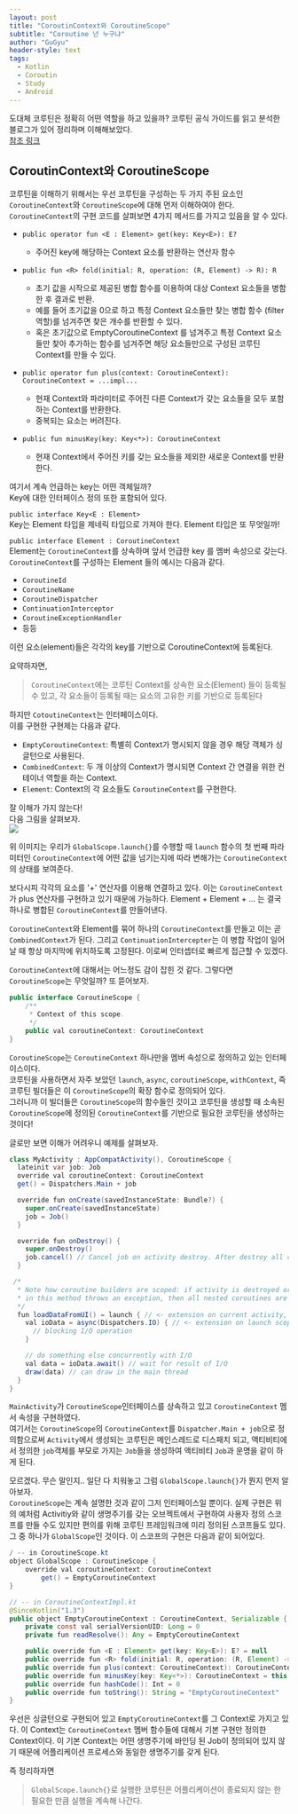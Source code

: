```yaml
---
layout: post
title: "CoroutinContext와 CoroutineScope"
subtitle: "Coroutine 넌 누구냐"
author: "GuGyu"
header-style: text
tags:
  - Kotlin
  - Coroutin
  - Study
  - Android
---
```

도대체 코루틴은 정확히 어떤 역할을 하고 있을까? 코루틴 공식 가이드를 읽고 분석한 블로그가 있어 정리하며 이해해보았다.  
[참조 링크](https://medium.com/@myungpyo/reading-coroutine-official-guide-thoroughly-part-1-7ebb70a51910)  
  

## CoroutinContext와 CoroutineScope

코루틴을 이해하기 위해서는 우선 코루틴을 구성하는 두 가지 주된 요소인 `CoroutineContext`와 `CoroutineScope`에 대해 먼저 이해하여야 한다.  
`CoroutineContext`의 구현 코드를 살펴보면 4가지 메서드를 가지고 있음을 알 수 있다.  
  

-   `public operator fun <E : Element> get(key: Key<E>): E?`
    
    -   주어진 key에 해당하는 Context 요소를 반환하는 연산자 함수
-   `public fun <R> fold(initial: R, operation: (R, Element) -> R): R`
    
    -   초기 값을 시작으로 제공된 병합 함수를 이용하여 대상 Context 요소들을 병함한 후 결과로 반환.
    -   예를 들어 초기값을 0으로 하고 특정 Context 요소들만 찾는 병합 함수 (filter역할)를 넘겨주면 찾은 개수를 반환할 수 있다.
    -   혹은 초기값으로 EmptyCoroutineContext 를 넘겨주고 특정 Context 요소들만 찾아 추가하는 함수를 넘겨주면 해당 요소들만으로 구성된 코루틴 Context를 만들 수 있다.
-   `public operator fun plus(context: CoroutineContext): CoroutineContext = ...impl...`
    
    -   현재 Context와 파라미터로 주어진 다른 Context가 갖는 요소들을 모두 포함하는 Context를 반환한다.
    -   중복되는 요소는 버려진다.
-   `public fun minusKey(key: Key<*>): CoroutineContext`
    
    -   현재 Context에서 주어진 키를 갖는 요소들을 제외한 새로운 Context를 반환한다.

여기서 계속 언급하는 key는 어떤 객체일까?  
Key에 대한 인터페이스 정의 또한 포함되어 있다.  
  
  
`public interface Key<E : Element>`  
Key는 Element 타입을 제네릭 타입으로 가져야 한다. Element 타입은 또 무엇일까!  
  
  
`public interface Element : CoroutineContext`  
Element는 `CoroutineContext`를 상속하며 앞서 언급한 key 를 멤버 속성으로 갖는다.  
`CoroutineContext`를 구성하는 Element 들의 예시는 다음과 같다.

-   `CoroutineId`
-   `CoroutineName`
-   `CoroutineDispatcher`
-   `ContinuationInterceptor`
-   `CoroutineExceptionHandler`
-   등등

이런 요소(element)들은 각각의 key를 기반으로 CoroutineContext에 등록된다.  
  
  
요약하자면,

> `CoroutineContext`에는 코루틴 Context를 상속한 요소(Element) 들이 등록될 수 있고, 각 요소들이 등록될 때는 요소의 고유한 키를 기반으로 등록된다

하지만 `CotoutineContext`는 인터페이스이다.  
이를 구현한 구현제는 다음과 같다.

-   `EmptyCoroutineContext`: 특별히 Context가 명시되지 않을 경우 해당 객체가 싱글턴으로 사용된다.
-   `CombinedContext`: 두 개 이상의 Context가 명시되면 Context 간 연결을 위한 컨테이너 역할을 하는 Context.
-   `Element`: Context의 각 요소들도 `CoroutineContext`를 구현한다.

잘 이해가 가지 않는다!  
다음 그림을 살펴보자.  
![](https://miro.medium.com/max/1400/1*K9Ky5pV6CMvaULvaxenqIQ.png)

위 이미지는 우리가 `GlobalScope.launch{}`를 수행할 때 `launch` 함수의 첫 번째 파라미터인 `CoroutineContext`에 어떤 값을 넘기는지에 따라 변해가는 `CoroutineContext`의 상태를 보여준다.  
  
  
보다시피 각각의 요소를 '+' 연산자를 이용해 연결하고 있다. 이는 `CoroutineContext`가 plus 연산자를 구현하고 있기 때문에 가능하다. Element + Element + ... 는 결국 하나로 병합된 `CoroutineContext`를 만들어낸다.  
  
  
`CoroutineContext`와 Element를 묶어 하나의 `CoroutineContext`를 만들고 이는 곧 `CombinedContext`가 된다. 그리고 `ContinuationIntercepter`는 이 병합 작업이 일어날 때 항상 마지막에 위치하도록 고정된다. 이로써 인터셉터로 빠르게 접근할 수 있겠다.  
  
  
`CoroutineContext`에 대해서는 어느정도 감이 잡힌 것 같다. 그렇다면 `CoroutineScope`는 무엇일까? 또 뜯어보자.

```java
public interface CoroutineScope {
    /**
     * Context of this scope.
     */
    public val coroutineContext: CoroutineContext
}
```

`CoroutineScope`는 `CoroutineContext` 하나만을 멤버 속성으로 정의하고 있는 인터페이스이다.  
코루틴을 사용하면서 자주 보았던 `launch`, `async`, `coroutineScope`, `withContext`, 즉 코루틴 빌더들은 이 `CoroutineScope`의 확장 함수로 정의되어 있다.  
그러니까 이 빌더들은 `CoroutineScope`의 함수들인 것이고 코루틴을 생성할 때 소속된 `CoroutineScope`에 정의된 `CoroutineContext`를 기반으로 필요한 코루틴을 생성하는 것이다!  
  
  
글로만 보면 이해가 어려우니 예제를 살펴보자.  
  

```java
class MyActivity : AppCompatActivity(), CoroutineScope {
  lateinit var job: Job
  override val coroutineContext: CoroutineContext
  get() = Dispatchers.Main + job

  override fun onCreate(savedInstanceState: Bundle?) {
    super.onCreate(savedInstanceState)
    job = Job()
  }

  override fun onDestroy() {
    super.onDestroy()
    job.cancel() // Cancel job on activity destroy. After destroy all children jobs will be cancelled automatically
  }

 /*
  * Note how coroutine builders are scoped: if activity is destroyed or any of the launched coroutines
  * in this method throws an exception, then all nested coroutines are cancelled.
  */
  fun loadDataFromUI() = launch { // <- extension on current activity, launched in the main thread
    val ioData = async(Dispatchers.IO) { // <- extension on launch scope, launched in IO dispatcher
      // blocking I/O operation
    }

    // do something else concurrently with I/O
    val data = ioData.await() // wait for result of I/O
    draw(data) // can draw in the main thread
  }
}
```

`MainActivity`가 `CoroutineScope`인터페이스를 상속하고 있고 `CoroutineContext` 멤서 속성을 구현하였다.  
여기서는 `CoroutineScope`의 `CoroutineContext`를 `Dispatcher.Main + job`으로 정의함으로써 `Activity`에서 생성되는 코루틴은 메인스레드로 디스패치 되고, 액티비티에서 정의한 `job`객체를 부모로 가지는 `Job`들을 생성하여 액티비티 `Job`과 운명을 같이 하게 된다.  
  
  
모르겠다. 무슨 말인지.. 일단 다 치워놓고 그럼 `GlobalScope.launch{}`가 뭔지 먼저 알아보자.  
`CoroutineScope`는 계속 설명한 것과 같이 그저 인터페이스일 뿐이다. 실제 구현은 위의 예처럼 Activitiy와 같이 생명주기를 갖는 오브젝트에서 구현하여 사용자 정의 스코프를 만들 수도 있지만 편의를 위해 코루틴 프레임워크에 미리 정의된 스코프들도 있다. 그 중 하나가 `GlobalScope`인 것이다. 이 스코프의 구현은 다음과 같이 되어있다.

```java
/ -- in CoroutineScope.kt
object GlobalScope : CoroutineScope {
    override val coroutineContext: CoroutineContext
        get() = EmptyCoroutineContext
}

// -- in CoroutineContextImpl.kt
@SinceKotlin("1.3")
public object EmptyCoroutineContext : CoroutineContext, Serializable {
    private const val serialVersionUID: Long = 0
    private fun readResolve(): Any = EmptyCoroutineContext

    public override fun <E : Element> get(key: Key<E>): E? = null
    public override fun <R> fold(initial: R, operation: (R, Element) -> R): R = initial
    public override fun plus(context: CoroutineContext): CoroutineContext = context
    public override fun minusKey(key: Key<*>): CoroutineContext = this
    public override fun hashCode(): Int = 0
    public override fun toString(): String = "EmptyCoroutineContext"
}
```

우선은 싱글턴으로 구현되어 있고 `EmptyCoroutineContext`를 그 Context로 가지고 있다. 이 Context는 `CoroutineContext` 멤버 함수들에 대해서 기본 구현만 정의한 Context이다. 이 기본 Context는 어떤 생명주기에 바인딩 된 Job이 정의되어 있지 않기 때문에 어플리케이션 프로세스와 동일한 생명주기를 갖게 된다.

즉 정리하자면

> `GlobalScope.launch{}`로 실행한 코루틴은 어플리케이션이 종료되지 않는 한 필요한 만큼 실행을 계속해 나간다.